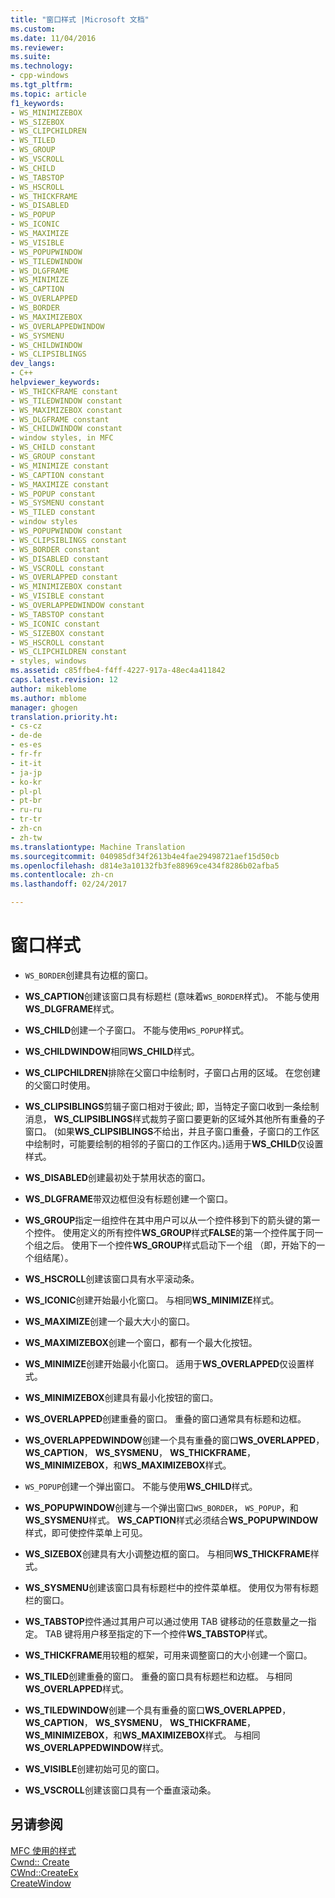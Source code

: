 ```yaml
---
title: "窗口样式 |Microsoft 文档"
ms.custom: 
ms.date: 11/04/2016
ms.reviewer: 
ms.suite: 
ms.technology:
- cpp-windows
ms.tgt_pltfrm: 
ms.topic: article
f1_keywords:
- WS_MINIMIZEBOX
- WS_SIZEBOX
- WS_CLIPCHILDREN
- WS_TILED
- WS_GROUP
- WS_VSCROLL
- WS_CHILD
- WS_TABSTOP
- WS_HSCROLL
- WS_THICKFRAME
- WS_DISABLED
- WS_POPUP
- WS_ICONIC
- WS_MAXIMIZE
- WS_VISIBLE
- WS_POPUPWINDOW
- WS_TILEDWINDOW
- WS_DLGFRAME
- WS_MINIMIZE
- WS_CAPTION
- WS_OVERLAPPED
- WS_BORDER
- WS_MAXIMIZEBOX
- WS_OVERLAPPEDWINDOW
- WS_SYSMENU
- WS_CHILDWINDOW
- WS_CLIPSIBLINGS
dev_langs:
- C++
helpviewer_keywords:
- WS_THICKFRAME constant
- WS_TILEDWINDOW constant
- WS_MAXIMIZEBOX constant
- WS_DLGFRAME constant
- WS_CHILDWINDOW constant
- window styles, in MFC
- WS_CHILD constant
- WS_GROUP constant
- WS_MINIMIZE constant
- WS_CAPTION constant
- WS_MAXIMIZE constant
- WS_POPUP constant
- WS_SYSMENU constant
- WS_TILED constant
- window styles
- WS_POPUPWINDOW constant
- WS_CLIPSIBLINGS constant
- WS_BORDER constant
- WS_DISABLED constant
- WS_VSCROLL constant
- WS_OVERLAPPED constant
- WS_MINIMIZEBOX constant
- WS_VISIBLE constant
- WS_OVERLAPPEDWINDOW constant
- WS_TABSTOP constant
- WS_ICONIC constant
- WS_SIZEBOX constant
- WS_HSCROLL constant
- WS_CLIPCHILDREN constant
- styles, windows
ms.assetid: c85ffbe4-f4ff-4227-917a-48ec4a411842
caps.latest.revision: 12
author: mikeblome
ms.author: mblome
manager: ghogen
translation.priority.ht:
- cs-cz
- de-de
- es-es
- fr-fr
- it-it
- ja-jp
- ko-kr
- pl-pl
- pt-br
- ru-ru
- tr-tr
- zh-cn
- zh-tw
ms.translationtype: Machine Translation
ms.sourcegitcommit: 040985df34f2613b4e4fae29498721aef15d50cb
ms.openlocfilehash: d814e3a10132fb3fe88969ce434f8286b02afba5
ms.contentlocale: zh-cn
ms.lasthandoff: 02/24/2017

---
```

# <a name="window-styles"></a>窗口样式
-   `WS_BORDER`创建具有边框的窗口。  
  
-   **WS_CAPTION**创建该窗口具有标题栏 (意味着`WS_BORDER`样式)。 不能与使用**WS_DLGFRAME**样式。  
  
-   **WS_CHILD**创建一个子窗口。 不能与使用`WS_POPUP`样式。  
  
-   **WS_CHILDWINDOW**相同**WS_CHILD**样式。  
  
-   **WS_CLIPCHILDREN**排除在父窗口中绘制时，子窗口占用的区域。 在您创建的父窗口时使用。  
  
-   **WS_CLIPSIBLINGS**剪辑子窗口相对于彼此; 即，当特定子窗口收到一条绘制消息， **WS_CLIPSIBLINGS**样式裁剪子窗口要更新的区域外其他所有重叠的子窗口。 (如果**WS_CLIPSIBLINGS**不给出，并且子窗口重叠，子窗口的工作区中绘制时，可能要绘制的相邻的子窗口的工作区内。)适用于**WS_CHILD**仅设置样式。  
  
-   **WS_DISABLED**创建最初处于禁用状态的窗口。  
  
-   **WS_DLGFRAME**带双边框但没有标题创建一个窗口。  
  
-   **WS_GROUP**指定一组控件在其中用户可以从一个控件移到下的箭头键的第一个控件。 使用定义的所有控件**WS_GROUP**样式**FALSE**的第一个控件属于同一个组之后。 使用下一个控件**WS_GROUP**样式启动下一个组 （即，开始下的一个组结尾）。  
  
-   **WS_HSCROLL**创建该窗口具有水平滚动条。  
  
-   **WS_ICONIC**创建开始最小化窗口。 与相同**WS_MINIMIZE**样式。  
  
-   **WS_MAXIMIZE**创建一个最大大小的窗口。  
  
-   **WS_MAXIMIZEBOX**创建一个窗口，都有一个最大化按钮。  
  
-   **WS_MINIMIZE**创建开始最小化窗口。 适用于**WS_OVERLAPPED**仅设置样式。  
  
-   **WS_MINIMIZEBOX**创建具有最小化按钮的窗口。  
  
-   **WS_OVERLAPPED**创建重叠的窗口。 重叠的窗口通常具有标题和边框。  
  
-   **WS_OVERLAPPEDWINDOW**创建一个具有重叠的窗口**WS_OVERLAPPED**， **WS_CAPTION**， **WS_SYSMENU**， **WS_THICKFRAME**， **WS_MINIMIZEBOX**，和**WS_MAXIMIZEBOX**样式。  
  
-   `WS_POPUP`创建一个弹出窗口。 不能与使用**WS_CHILD**样式。  
  
-   **WS_POPUPWINDOW**创建与一个弹出窗口`WS_BORDER`， `WS_POPUP`，和**WS_SYSMENU**样式。 **WS_CAPTION**样式必须结合**WS_POPUPWINDOW**样式，即可使控件菜单上可见。  
  
-   **WS_SIZEBOX**创建具有大小调整边框的窗口。 与相同**WS_THICKFRAME**样式。  
  
-   **WS_SYSMENU**创建该窗口具有标题栏中的控件菜单框。 使用仅为带有标题栏的窗口。  
  
-   **WS_TABSTOP**控件通过其用户可以通过使用 TAB 键移动的任意数量之一指定。 TAB 键将用户移至指定的下一个控件**WS_TABSTOP**样式。  
  
-   **WS_THICKFRAME**用较粗的框架，可用来调整窗口的大小创建一个窗口。  
  
-   **WS_TILED**创建重叠的窗口。 重叠的窗口具有标题栏和边框。 与相同**WS_OVERLAPPED**样式。  
  
-   **WS_TILEDWINDOW**创建一个具有重叠的窗口**WS_OVERLAPPED**， **WS_CAPTION**， **WS_SYSMENU**， **WS_THICKFRAME**， **WS_MINIMIZEBOX**，和**WS_MAXIMIZEBOX**样式。 与相同**WS_OVERLAPPEDWINDOW**样式。  
  
-   **WS_VISIBLE**创建初始可见的窗口。  
  
-   **WS_VSCROLL**创建该窗口具有一个垂直滚动条。  
  
## <a name="see-also"></a>另请参阅  
 [MFC 使用的样式](../../mfc/reference/styles-used-by-mfc.md)   
 [Cwnd:: Create](../../mfc/reference/cwnd-class.md#create)   
 [CWnd::CreateEx](../../mfc/reference/cwnd-class.md#createex)   
 [CreateWindow](http://msdn.microsoft.com/library/windows/desktop/ms632679)


